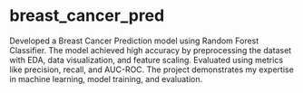 # breast_cancer_pred
Developed a Breast Cancer Prediction model using Random Forest Classifier. The model achieved high accuracy by preprocessing the dataset with EDA, data visualization, and feature scaling. Evaluated using metrics like precision, recall, and AUC-ROC. The project demonstrates my expertise in machine learning, model training, and evaluation.

